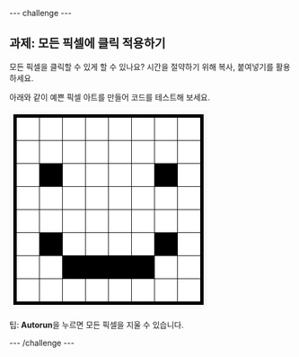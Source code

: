 --- challenge ---

## 과제: 모든 픽셀에 클릭 적용하기

모든 픽셀을 클릭할 수 있게 할 수 있나요? 시간을 절약하기 위해 복사, 붙여넣기를 활용하세요.

아래와 같이 예쁜 픽셀 아트를 만들어 코드를 테스트해 보세요.

![스크린샷](images/pixel-art-black-example.png)

팁: **Autorun**을 누르면 모든 픽셀을 지울 수 있습니다.

--- /challenge ---